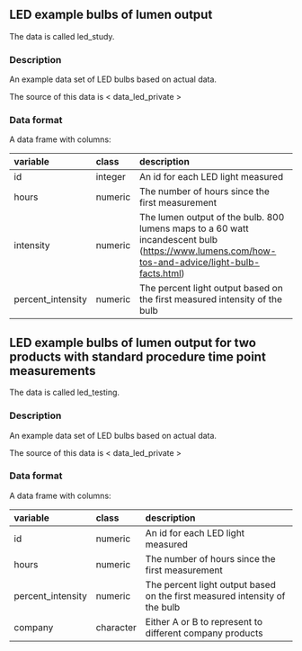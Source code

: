 ## LED example bulbs of lumen output

The data is called led_study.

### Description

An example data set of LED bulbs based on actual data.

The source of this data is < data_led_private >

### Data format

A data frame with columns:

|variable          |class   |description                                                                                                                                    |
|:-----------------|:-------|:----------------------------------------------------------------------------------------------------------------------------------------------|
|id                |integer |An id for each LED light measured                                                                                                              |
|hours             |numeric |The number of hours since the first measurement                                                                                                |
|intensity         |numeric |The lumen output of the bulb. 800 lumens maps to a 60 watt incandescent bulb (https://www.lumens.com/how-tos-and-advice/light-bulb-facts.html) |
|percent_intensity |numeric |The percent light output based on the first measured intensity of the bulb                                                                     |



## LED example bulbs of lumen output for two products with standard procedure time point measurements

The data is called led_testing.

### Description

An example data set of LED bulbs based on actual data.

The source of this data is < data_led_private >

### Data format

A data frame with columns:

|variable          |class     |description                                                                |
|:-----------------|:---------|:--------------------------------------------------------------------------|
|id                |numeric   |An id for each LED light measured                                          |
|hours             |numeric   |The number of hours since the first measurement                            |
|percent_intensity |numeric   |The percent light output based on the first measured intensity of the bulb |
|company           |character |Either A or B to represent to different company products                   |



